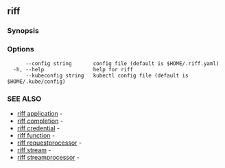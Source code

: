 ## riff

<todo>

### Synopsis

<todo>

### Options

```
      --config string       config file (default is $HOME/.riff.yaml)
  -h, --help                help for riff
      --kubeconfig string   kubectl config file (default is $HOME/.kube/config)
```

### SEE ALSO

* [riff application](riff_application.md)	 - <todo>
* [riff completion](riff_completion.md)	 - <todo>
* [riff credential](riff_credential.md)	 - <todo>
* [riff function](riff_function.md)	 - <todo>
* [riff requestprocessor](riff_requestprocessor.md)	 - <todo>
* [riff stream](riff_stream.md)	 - <todo>
* [riff streamprocessor](riff_streamprocessor.md)	 - <todo>

